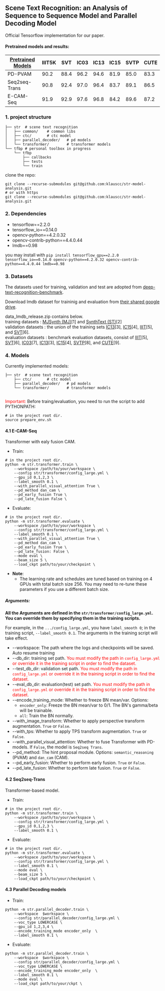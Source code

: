 ## Scene Text Recognition: an Analysis of Sequence to Sequence Model and Parallel Decoding Model

Official Tensorflow implementation for our paper.

#### Pretrained models and results: 

| [Pretrained Models](https://drive.google.com/drive/folders/1WzsLBl5Ex-7QmIjrxkAPghLqQeR7ydk4?usp=sharing) | IIIT5K | SVT  | IC03 | IC13 | IC15 | SVTP | CUTE |
|-----------------------------------------------------------------------------------------------------------|--------|------|------|------|------|------|------|
| PD-PVAM                                                                                                   | 90.2   | 88.4 | 96.2 | 94.6 | 81.9 | 85.0 | 83.3 |
| Seq2seq-Trans                                                                                             | 90.8   | 92.4 | 97.0 | 96.4 | 83.7 | 89.1 | 86.5 |
| E-CAM-Seq                                                                                                 | 91.9   | 92.9 | 97.6 | 96.8 | 84.2 | 89.6 | 87.2 |

### 1. project structure

```
├── str  # scene text recognition
│   ├── common/    # common libs
│   ├── ctc/       # ctc model
│   ├── parallel_decoder/   # pd models
│   └── transformer/        # transformer models
└── tfbp # personal toolbox in progress
    └── tfbp
        ├── callbacks
        ├── tests
        └── train
```

clone the repo:

```
git clone --recurse-submodules git@github.com:klauscc/str-model-analysis.git
# or with https
git clone --recurse-submodules git@github.com:klauscc/str-model-analysis.git
```


### 2. Dependencies

- tensorflow==2.2.0
- tensorflow_io==0.14.0
- opencv-python==4.2.0.32
- opencv-contrib-python==4.4.0.44
- lmdb==0.98

you may install with `pip install tensorflow_gpu==2.2.0 tensorflow_io==0.14.0 opencv-python==4.2.0.32 opencv-contrib-python==4.4.0.44 lmdb==0.98`


### 3. Datasets

The datasets used for training, validation and test are adopted from [deep-text-recognition-benchmark](https://github.com/clovaai/deep-text-recognition-benchmark).

Download lmdb dataset for traininig and evaluation from [their shared google drive](https://drive.google.com/drive/folders/192UfE9agQUMNq6AgU3_E05_FcPZK4hyt).

data_lmdb_release.zip contains below. <br>
training datasets : [MJSynth (MJ)](http://www.robots.ox.ac.uk/~vgg/data/text/)[1] and [SynthText (ST)](http://www.robots.ox.ac.uk/~vgg/data/scenetext/)[2] \
validation datasets : the union of the training sets [IC13](http://rrc.cvc.uab.es/?ch=2)[3], [IC15](http://rrc.cvc.uab.es/?ch=4)[4], [IIIT](http://cvit.iiit.ac.in/projects/SceneTextUnderstanding/IIIT5K.html)[5], and [SVT](http://www.iapr-tc11.org/mediawiki/index.php/The_Street_View_Text_Dataset)[6].\
evaluation datasets : benchmark evaluation datasets, consist of [IIIT](http://cvit.iiit.ac.in/projects/SceneTextUnderstanding/IIIT5K.html)[5], [SVT](http://www.iapr-tc11.org/mediawiki/index.php/The_Street_View_Text_Dataset)[6], [IC03](http://www.iapr-tc11.org/mediawiki/index.php/ICDAR_2003_Robust_Reading_Competitions)[7], [IC13](http://rrc.cvc.uab.es/?ch=2)[3], [IC15](http://rrc.cvc.uab.es/?ch=4)[4], [SVTP](http://openaccess.thecvf.com/content_iccv_2013/papers/Phan_Recognizing_Text_with_2013_ICCV_paper.pdf)[8], and [CUTE](http://cs-chan.com/downloads_CUTE80_dataset.html)[9].

### 4. Models

Currently implemented models:

```
├── str  # scene text recognition
    ├── ctc/       # ctc model
    ├── parallel_decoder/   # pd models
    └── transformer/        # transformer models
  
```

<font color='red'>Important:</font> Before traing/evaluation, you need to run the script to add PYTHONPATH:

```
# in the project root dir.
source prepare_env.sh
```

#### 4.1 E-CAM-Seq

Transformer with ealy fusion CAM.

- Train:

```
# in the project root dir.
python -m str.transformer.train \
    --workspace /path/to/your/workspace \
    --config str/transformer/config_large.yml \
    --gpu_id 0,1,2,3 \
    --label_smooth 0.1 \
    --with_parallel_visual_attention True \
    --pd_method dan_cam \
    --pd_early_fusion True \
    --pd_late_fusion False \
```

- Evaluate:

```
# in the project root dir.
python -m str.transformer.evaluate \
    --workspace /path/to/your/workspace \
    --config str/transformer/config_large.yml \
    --label_smooth 0.1 \
    --with_parallel_visual_attention True \
    --pd_method dan_cam \
    --pd_early_fusion True \
    --pd_late_fusion: False \
    --mode eval \
    --beam_size 5 \
    --load_ckpt path/to/your/checkpoint \
```

- **Note**:
    - The learning rate and schedules are tuned based on training on 4 GPUs with total batch size 256. You may need to re-tune these parameters if you use a different batch size.

##### Arguments:

**All the Arguments are defined in the `str/transformer/config_large.yml`. You can override them by specifying them in the training scripts.**

For example, in the `.../config_large.yml`, you have `label_smooth 0`; in the training script, `--label_smooth 0.1`. The arguments in the training script will take effect.

* --workspace: The path where the logs and checkpoints will be saved. Auto resume training
* --db_dir: training set path. <font color='red'> You must modify the path in `config_large.yml` or override it in the training script in order to find the dataset.</font>
* --test_db_dir: validation set path. <font color='red'> You must modify the path in `config_large.yml` or override it in the training script in order to find the dataset.</font>
* --eval_db_dir: evaluation(test) set path.<font color='red'> You must modify the path in `config_large.yml` or override it in the training script in order to find the dataset.</font>
* --encode_training_mode: Whether to freeze BN mean/var. Options: 
    * `encoder_only`:  Freeze the BN mean/var to 0/1. The BN's gamma/beta will be trainable.
    * `all`: Train the BN normally.
* --with_image_transform: Whether to apply perspective transform augmentation. `True` or `False`.
* --with_tps: Whether to apply TPS transform augmentation. `True` or `False`.
* --with_parallel_visual_attention: Whether to fuse Transformer with PD-models. If `False`, the model is `Seq2seq Trans`.
* --pd_method: The hint proposal module. Options: `semantic_reasoning` (PVAM) and `dan_cam` (CAM).
* --pd_early_fusion: Whether to perform early fusion. `True` or `False`.
* --pd_late_fusion:  Whether to perform late fusion. `True` or `False`.

#### 4.2 Seq2seq-Trans

Transformer-based model.

- Train:

```
# in the project root dir.
python -m str.transformer.train \
    --workspace /path/to/your/workspace \
    --config str/transformer/config_large.yml \
    --gpu_id 0,1,2,3 \
    --label_smooth 0.1 \
```

- Evaluate:

```
# in the project root dir.
python -m str.transformer.evaluate \
    --workspace /path/to/your/workspace \
    --config str/transformer/config_large.yml \
    --label_smooth 0.1 \
    --mode eval \
    --beam_size 5 \
    --load_ckpt path/to/your/checkpoint \
```

#### 4.3 Parallel Decoding models

- Train:

```
python -m str.parallel_decoder.train \
    --workspace  $workspace \
    --config str/parallel_decoder/config_large.yml \
    --voc_type LOWERCASE \
    --gpu_id 1,2,3,4 \
    --encode_training_mode encoder_only  \
    --label_smooth 0.1 \
```

- Evaluate:

```
python -m str.parallel_decoder.train \
    --workspace  $workspace \
    --config str/parallel_decoder/config_large.yml \
    --voc_type LOWERCASE \
    --encode_training_mode encoder_only  \
    --label_smooth 0.1 \
    --mode eval \
    --load_ckpt path/to/your/ckpt \
```
